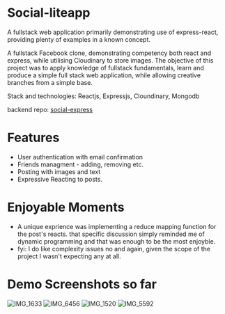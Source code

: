 # Social-liteapp
A fullstack web application primarily demonstrating use of express-react, providing plenty of examples in a known concept.

A fullstack Facebook clone, demonstrating competency both react and express, while utilising Cloudinary to store images.
The objective of this project was to apply knowledge of fullstack fundamentals, learn and produce a simple full stack web application, while allowing creative branches from a simple base.

Stack and technologies: Reactjs, Expressjs, Cloundinary, Mongodb

backend repo: [social-express](https://github.com/emcleandev/Social-express)

# Features
- User authentication with email confirmation
- Friends managment - adding, removing etc.
- Posting with images and text
- Expressive Reacting to posts.


# Enjoyable Moments
- A unique exprience was implementing a reduce mapping function for the post's reacts. that specific discussion simply reminded me of dynamic programming and that was enough to be the most enjoyble.
- fyi: I do like complexity issues no and again, given the scope of the project I wasn't expecting any at all.  

# Demo Screenshots so far 
![IMG_1633](https://user-images.githubusercontent.com/58271203/189490953-e6d5f7e6-bb5e-473d-8011-884e0a55c455.jpeg)
![IMG_6456](https://user-images.githubusercontent.com/58271203/189491067-51bd92a9-82df-4011-93ed-7b4b66556d22.jpeg)
![IMG_1520](https://user-images.githubusercontent.com/58271203/189491081-4b7c8716-1d64-438b-88e7-160b350663a7.jpeg)
![IMG_5592](https://user-images.githubusercontent.com/58271203/189491106-285e9e47-0c66-4185-a61f-c3d4405ea40d.jpeg)



